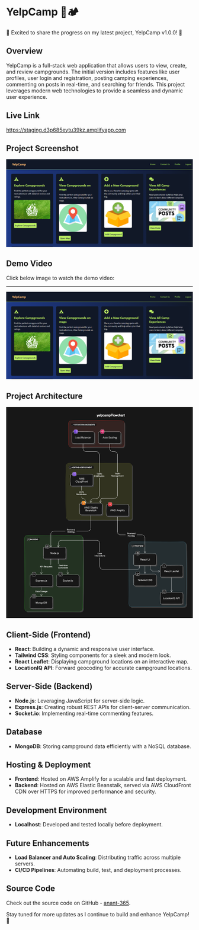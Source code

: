 # YelpCamp 🌲🏕️

🚀 Excited to share the progress on my latest project, YelpCamp v1.0.0! 🚀

## Overview
YelpCamp is a full-stack web application that allows users to view, create, and review campgrounds. The initial version includes features like user profiles, user login and registration, posting camping experiences, commenting on posts in real-time, and searching for friends. This project leverages modern web technologies to provide a seamless and dynamic user experience.

## Live Link
https://staging.d3p685eytu39kz.amplifyapp.com

## Project Screenshot
![Screenshot 1](https://github.com/anant-365/YelpCamp/blob/main/Screenshot%202024-10-11%20211505.png?raw=true)

## Demo Video
Click below image to watch the demo video:

-----

[![Demovideo](https://github.com/anant-365/YelpCamp/raw/main/Screenshot%202024-10-11%20211505.png?raw=true)](https://www.youtube.com/watch?v=QPfEKW7j3SY)

## Project Architecture
![Flow Chart](https://github.com/anant-365/YelpCamp/blob/main/yelpCamp_WorkFlowchart.png?raw=true)

## Client-Side (Frontend)
- **React**: Building a dynamic and responsive user interface.
- **Tailwind CSS**: Styling components for a sleek and modern look.
- **React Leaflet**: Displaying campground locations on an interactive map.
- **LocationIQ API**: Forward geocoding for accurate campground locations.

## Server-Side (Backend)
- **Node.js**: Leveraging JavaScript for server-side logic.
- **Express.js**: Creating robust REST APIs for client-server communication.
- **Socket.io**: Implementing real-time commenting features.

## Database
- **MongoDB**: Storing campground data efficiently with a NoSQL database.

## Hosting & Deployment
- **Frontend**: Hosted on AWS Amplify for a scalable and fast deployment.
- **Backend**: Hosted on AWS Elastic Beanstalk, served via AWS CloudFront CDN over HTTPS for improved performance and security.

## Development Environment
- **Localhost**: Developed and tested locally before deployment.

## Future Enhancements
- **Load Balancer and Auto Scaling**: Distributing traffic across multiple servers.
- **CI/CD Pipelines**: Automating build, test, and deployment processes.

## Source Code
Check out the source code on GitHub - [anant-365](https://github.com/anant-365/YelpCamp/).

Stay tuned for more updates as I continue to build and enhance YelpCamp! 🚀
